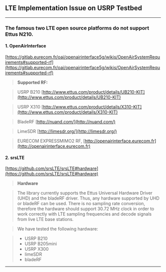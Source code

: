 ## LTE Implementation Issue on USRP Testbed
---
### The famous two LTE open source platforms do not support Ettus N210.
#### 1. OpenAirInterface
[https://gitlab.eurecom.fr/oai/openairinterface5g/wikis/OpenAirSystemRequirements#supported-rf](https://gitlab.eurecom.fr/oai/openairinterface5g/wikis/OpenAirSystemRequirements#supported-rf)
>**Supported RF:**

>   USRP B210 [http://www.ettus.com/product/details/UB210-KIT](http://www.ettus.com/product/details/UB210-KIT)

>   USRP X310 [http://www.ettus.com/product/details/X310-KIT](http://www.ettus.com/product/details/X310-KIT)

>   BladeRF [http://nuand.com/](http://nuand.com/)

>   LimeSDR [http://limesdr.org/](http://limesdr.org/)

>   EURECOM EXPRESSMIMO2 RF, [http://openairinterface.eurecom.fr](http://openairinterface.eurecom.fr)

#### 2. srsLTE
[https://github.com/srsLTE/srsLTE#hardware](https://github.com/srsLTE/srsLTE#hardware)
>**Hardware**

>The library currently supports the Ettus Universal Hardware Driver (UHD) and the bladeRF driver. Thus, any hardware supported by UHD or bladeRF can be used. There is no sampling rate conversion, therefore the hardware should support 30.72 MHz clock in order to work correctly with LTE sampling frequencies and decode signals from live LTE base stations.

>We have tested the following hardware:

>* USRP B210
>* USRP B205mini
>* USRP X300
>* limeSDR
>* bladeRF

----

###
